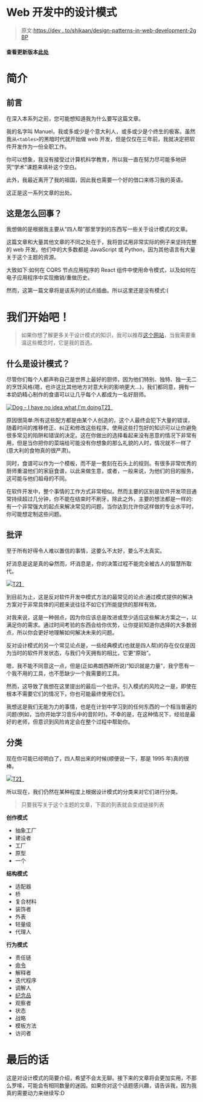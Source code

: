 # Web 开发中的设计模式

> 原文:[https://dev . to/shikaan/design-patterns-in-web-development-2g BP](https://dev.to/shikaan/design-patterns-in-web-development-2gbp)

#### 查看更新版本[此处](https://withbenefits.dev/design-patterns-in-web-development-intro/)

# 简介

## 前言

在深入本系列之前，您可能想知道我为什么要写这篇文章。

我的名字叫 Manuel，我或多或少是个意大利人，或多或少是个终生的极客。虽然我从`<tables>`的黑暗时代就开始做 web 开发，但是仅仅在三年前，我就决定把软件开发作为一份全职工作。

你可以想象，我没有接受过计算机科学教育，所以我一直在努力尽可能多地研究“学术”课题来填补这个空白。

此外，我最近离开了我的祖国，因此我也需要一个好的借口来练习我的英语。

这正是这一系列文章的出处。

## 这是怎么回事？

我想做的是根据我主要从“四人帮”那里学到的东西写一些关于设计模式的文章。

这篇文章和大量其他文章的不同之处在于，我将尝试用非常实际的例子来坚持完整的 web 开发。他们中的大多数都是 JavaScript 或 Python，因为其他语言有大量关于这个主题的资源。

大致如下:如何在 CQRS 节点应用程序的 React 组件中使用命令模式，以及如何在电子应用程序中实现撤销/重做历史。

然而，这第一篇文章将是该系列的试点插曲。所以这里还是没有模式:(

# 我们开始吧！

> 如果你想了解更多关于设计模式的知识，我可以推荐[这个网站](https://refactoring.guru)，当我需要重温这些概念时，它是我的首选。

## 什么是设计模式？

尽管你们每个人都声称自己是世界上最好的厨师，因为他们特别、独特、独一无二的烹饪风格(嗯，也许这比其他地方对意大利的影响更大...)，我们都同意，拥有一本奶奶精心制作的食谱可以让几乎每个人都成为一名好厨师。

[![Dog - I have no idea what I'm doing](../Images/9de1bedd434956ef34aae8f9f1b9706e.png)T2】](https://res.cloudinary.com/practicaldev/image/fetch/s--SE4FZDNS--/c_limit%2Cf_auto%2Cfl_progressive%2Cq_auto%2Cw_880/https://www.ecolutionhome.com/wp-content/uploads/2018/02/C-Cooking-Memes27.png)

原因很简单:所有这些配方都是由某个人创造的，这个人最终会犯下大量的错误，随着时间的推移修正、纠正和修改这些程序。使用这些打包好的知识可以让你避免很多常见的陷阱和错误的决定。这在你做出的选择看起来没有恶意的情况下非常有用，但是当你把你的菜端给可能没有你想象的那么礼貌的人时，情况就不一样了(意大利的食物真的很严肃)。

同时，食谱可以作为一个模板，而不是一套刻在石头上的规则。有很多非常优秀的厨师重温他们的家庭食谱，以此来做生意，或者，一般来说，为他们的目的服务，这可能与他们祖母的不同。

在软件开发中，整个事情的工作方式非常相似。然而主要的区别是软件开发项目通常持续超过几分钟，你不能在结束时不刷牙。除此之外，主要的想法都是一样的:有一个非常强大的起点来解决常见的问题，当你达到允许你这样做的专业水平时，你可能想定制这些问题。

## 批评

至于所有好得令人难以置信的事情，这要么不太好，要么不太真实。

好消息是这是真的😀然而，坏消息是，你的决策过程不能完全被古人的智慧所取代。

[![](../Images/61e610d31026aa90c04db9c0501f9ddf.png)T2】](https://res.cloudinary.com/practicaldev/image/fetch/s--kseaCHX---/c_limit%2Cf_auto%2Cfl_progressive%2Cq_auto%2Cw_880/https://i.pinimg.com/originals/72/5d/29/725d29ab0d189c2220a8c398af687871.jpg)

到目前为止，这是反对软件开发中模式方法的最常见的论点:通过模式提供的解决方案对于非常具体的问题来说往往不如它们所能提供的那样有效。

对我来说，这是一种弱点，因为你应该总是改进或至少适应这些解决方案之一，以满足你的需求。通过时间考验的东西会给你优势，让你提前知道你选择的大多数弱点，所以你会更好地理解如何解决未来的问题。

反对设计模式的另一个常见论点是，一些经典模式(也就是四人帮)的存在仅仅是因为当时的软件开发状态，与我们今天拥有的相比，它更“原始”。

嗯，我不能不同意这一点，但是(正如弗朗西斯所说)“知识就是力量”，我宁愿有一个我不用的工具，也不愿缺少一个我需要的工具。

然而，这导致了我想在这里提出的最后一个批评。引入模式的风险之一是，即使在根本不需要它们的情况下，你也可能最终使用它们。

我想这是我们无能为力的事情，也是在计划中学习到的任何东西的一个相当普遍的问题(例如，当你开始学习音乐中的音阶时)。不幸的是，在这种情况下，经验是最好的老师，但意识到风险肯定会在整个过程中帮助你。

## 分类

现在你可能已经明白了，四人帮出来的时候(顺便说一下，那是 1995 年)真的很棒。

[![](../Images/7751dc80cdcbfb488a31076de98bb65e.png)T2】](https://res.cloudinary.com/practicaldev/image/fetch/s--M33vaJme--/c_limit%2Cf_auto%2Cfl_progressive%2Cq_auto%2Cw_880/https://www.coengoedegebure.com/content/images/2017/08/onedoesnotsimplygof-1.jpg)

所以现在，我们仍然在某种程度上根据设计模式的分类来对它们进行分类。

> 只要我写关于这个主题的文章，下面的列表就会变成链接列表

**创作模式**

*   抽象工厂
*   建设者
*   工厂
*   原型
*   一个

**结构模式**

*   适配器
*   桥
*   复合材料
*   装饰者
*   外表
*   轻量级
*   代理人

**行为模式**

*   责任链
*   [命令](https://dev.to/shikaan/design-patterns-in-web-development---1-command-2jf)
*   解释者
*   迭代程序
*   调解人
*   [纪念品](https://dev.to/shikaan/design-patterns-in-web-development---2-memento-253j)
*   观察者
*   状态
*   战略
*   模板方法
*   访问者

# 最后的话

这是对设计模式的简要介绍，希望不会太无聊。接下来的文章将会更加实用，不那么罗嗦，可能会有相同数量的迷因。如果你对这个话题感兴趣，请告诉我，因为我真的需要动力来继续写:D
